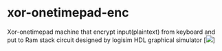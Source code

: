 # xor-onetimepad-enc
Xor-onetimepad machine that encrypt input(plaintext) from keyboard and put to Ram stack
circuit designed by logisim HDL graphical simulator
[<img src="zgif.com-video-to-gif-converted (1).gif">]


